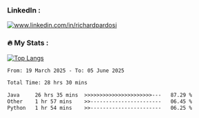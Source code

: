 

<h3>LinkedIn :</h3>
<div id="badges">
  <a href="https://www.linkedin.com/in/richardpardosi/">
    <img src="https://img.shields.io/badge/LinkedIn-blue?style=for-the-badge&logo=linkedin&logoColor=white" alt="www.linkedin.com/in/richardpardosi"/>
  </a>
</div>

### :fire: My Stats :
[![Top Langs](https://github-readme-stats.vercel.app/api/top-langs/?username=RichardPardosi&layout=compact&theme=vision-friendly-dark)](https://github.com/RichardPardosi)



<!--START_SECTION:waka-->

```txt
From: 19 March 2025 - To: 05 June 2025

Total Time: 28 hrs 30 mins

Java     26 hrs 35 mins  >>>>>>>>>>>>>>>>>>>>>>---   87.29 %
Other    1 hr 57 mins    >>-----------------------   06.45 %
Python   1 hr 54 mins    >>-----------------------   06.25 %
```

<!--END_SECTION:waka-->